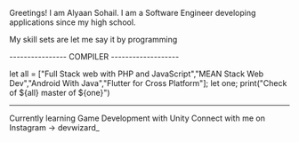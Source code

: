   Greetings! I am Alyaan Sohail. I am a Software Engineer developing applications since my high school.
  
  My skill sets are let me say it by programming
  
  ---------------- COMPILER -------------------
  
  let all = ["Full Stack web with PHP and JavaScript","MEAN Stack Web Dev","Android With Java","Flutter for Cross Platform"];
  let one;
  print("Check of ${all} master of ${one}")
  
  ----------------------------------------------
  
  Currently learning Game Development with Unity
  Connect with me on Instagram -> devwizard_


<!---
alyaansohaildev/alyaansohaildev is a ✨ special ✨ repository because its `README.md` (this file) appears on your GitHub profile.
You can click the Preview link to take a look at your changes.
--->
